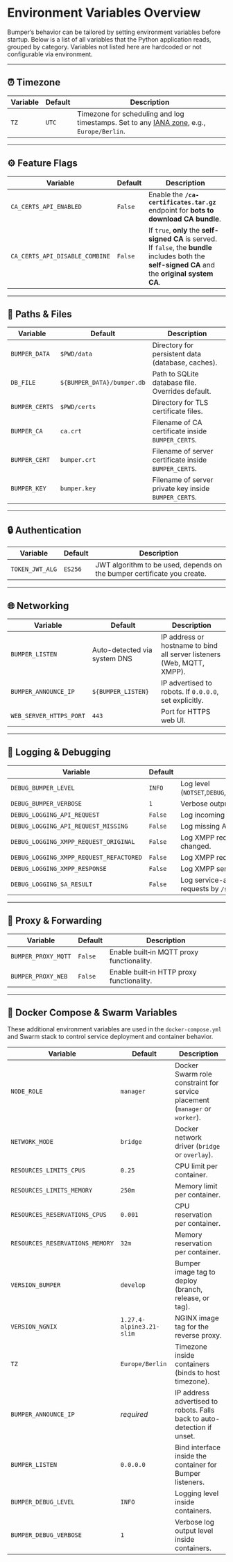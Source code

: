 # Environment Variables Overview

Bumper’s behavior can be tailored by setting environment variables before startup.
Below is a list of all variables that the Python application reads, grouped by category.
Variables not listed here are hardcoded or not configurable via environment.

---

## ⏰ Timezone

| Variable | Default | Description                                                                                                                                              |
| -------- | ------- | -------------------------------------------------------------------------------------------------------------------------------------------------------- |
| `TZ`     | `UTC`   | Timezone for scheduling and log timestamps. Set to any [IANA zone](https://en.wikipedia.org/wiki/List_of_tz_database_time_zones), e.g., `Europe/Berlin`. |

---

## ⚙️ Feature Flags

| Variable                       | Default | Description                                                                                                                                           |
| ------------------------------ | ------- | ----------------------------------------------------------------------------------------------------------------------------------------------------- |
| `CA_CERTS_API_ENABLED`         | `False` | Enable the **`/ca-certificates.tar.gz`** endpoint for **bots to download CA bundle**.                                                                 |
| `CA_CERTS_API_DISABLE_COMBINE` | `False` | If `true`, **only** the **self-signed CA** is served. If `false`, the **bundle** includes both the **self-signed CA** and the **original system CA**. |

---

## 📁 Paths & Files

| Variable       | Default                    | Description                                           |
| -------------- | -------------------------- | ----------------------------------------------------- |
| `BUMPER_DATA`  | `$PWD/data`                | Directory for persistent data (database, caches).     |
| `DB_FILE`      | `${BUMPER_DATA}/bumper.db` | Path to SQLite database file. Overrides default.      |
| `BUMPER_CERTS` | `$PWD/certs`               | Directory for TLS certificate files.                  |
| `BUMPER_CA`    | `ca.crt`                   | Filename of CA certificate inside `BUMPER_CERTS`.     |
| `BUMPER_CERT`  | `bumper.crt`               | Filename of server certificate inside `BUMPER_CERTS`. |
| `BUMPER_KEY`   | `bumper.key`               | Filename of server private key inside `BUMPER_CERTS`. |

---

## 🔒 Authentication

| Variable        | Default | Description                                                             |
| --------------- | ------- | ----------------------------------------------------------------------- |
| `TOKEN_JWT_ALG` | `ES256` | JWT algorithm to be used, depends on the bumper certificate you create. |

---

## 🌐 Networking

| Variable                | Default                      | Description                                                            |
| ----------------------- | ---------------------------- | ---------------------------------------------------------------------- |
| `BUMPER_LISTEN`         | Auto-detected via system DNS | IP address or hostname to bind all server listeners (Web, MQTT, XMPP). |
| `BUMPER_ANNOUNCE_IP`    | `${BUMPER_LISTEN}`           | IP advertised to robots. If `0.0.0.0`, set explicitly.                 |
| `WEB_SERVER_HTTPS_PORT` | `443`                        | Port for HTTPS web UI.                                                 |

---

## 🚦 Logging & Debugging

| Variable                                | Default | Description                                                       |
| --------------------------------------- | ------- | ----------------------------------------------------------------- |
| `DEBUG_BUMPER_LEVEL`                    | `INFO`  | Log level (`NOTSET`,`DEBUG`,`INFO`,`WARNING`,`ERROR`,`CRITICAL`). |
| `DEBUG_BUMPER_VERBOSE`                  | `1`     | Verbose output per log line (integer `0`,`1`,`2`).                |
| `DEBUG_LOGGING_API_REQUEST`             | `False` | Log incoming API requests.                                        |
| `DEBUG_LOGGING_API_REQUEST_MISSING`     | `False` | Log missing API parameters/details.                               |
| `DEBUG_LOGGING_XMPP_REQUEST_ORIGINAL`   | `False` | Log XMPP request before internal changed.                         |
| `DEBUG_LOGGING_XMPP_REQUEST_REFACTORED` | `False` | Log XMPP request after internal changed.                          |
| `DEBUG_LOGGING_XMPP_RESPONSE`           | `False` | Log XMPP server responses.                                        |
| `DEBUG_LOGGING_SA_RESULT`               | `False` | Log service-autonomy outputs from API requests by `/sa`.          |

---

## 🔗 Proxy & Forwarding

| Variable            | Default | Description                               |
| ------------------- | ------- | ----------------------------------------- |
| `BUMPER_PROXY_MQTT` | `False` | Enable built‑in MQTT proxy functionality. |
| `BUMPER_PROXY_WEB`  | `False` | Enable built‑in HTTP proxy functionality. |

---

## 🚢 Docker Compose & Swarm Variables

These additional environment variables are used in the `docker-compose.yml` and Swarm stack to control service deployment and container behavior.

| Variable                        | Default                  | Description                                                                 |
| ------------------------------- | ------------------------ | --------------------------------------------------------------------------- |
| `NODE_ROLE`                     | `manager`                | Docker Swarm role constraint for service placement (`manager` or `worker`). |
| `NETWORK_MODE`                  | `bridge`                 | Docker network driver (`bridge` or `overlay`).                              |
| `RESOURCES_LIMITS_CPUS`         | `0.25`                   | CPU limit per container.                                                    |
| `RESOURCES_LIMITS_MEMORY`       | `250m`                   | Memory limit per container.                                                 |
| `RESOURCES_RESERVATIONS_CPUS`   | `0.001`                  | CPU reservation per container.                                              |
| `RESOURCES_RESERVATIONS_MEMORY` | `32m`                    | Memory reservation per container.                                           |
| `VERSION_BUMPER`                | `develop`                | Bumper image tag to deploy (branch, release, or tag).                       |
| `VERSION_NGNIX`                 | `1.27.4-alpine3.21-slim` | NGINX image tag for the reverse proxy.                                      |
| `TZ`                            | `Europe/Berlin`          | Timezone inside containers (binds to host timezone).                        |
| `BUMPER_ANNOUNCE_IP`            | _required_               | IP address advertised to robots. Falls back to auto-detection if unset.     |
| `BUMPER_LISTEN`                 | `0.0.0.0`                | Bind interface inside the container for Bumper listeners.                   |
| `BUMPER_DEBUG_LEVEL`            | `INFO`                   | Logging level inside containers.                                            |
| `BUMPER_DEBUG_VERBOSE`          | `1`                      | Verbose log output level inside containers.                                 |
